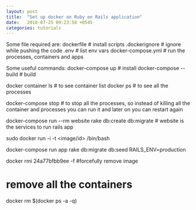 ```yaml
---
layout: post
title:  "Set up docker on Ruby on Rails application"
date:   2018-07-25 09:23:58 +0545
categories: tutorials
---
```


Some file required are:
dockerfile # install scripts
.dockerignore # ignore while pushing the code
.env # list env vars
docker-compose.yml # run the processes, containers and apps

Some useful commands:
docker-compose up # install 
docker-compose --build # build 

docker container ls # to see container list
docker ps # to see all the processes

docker-compose stop # to stop all the processes, so instead of killing all the container and processes you can run it and later on you can restart again

docker-compose run --rm website rake db:create db:migrate # website is the services to run rails app

sudo docker run -i -t <image/id> /bin/bash

docker-compose run app rake db:migrate db:seed RAILS_ENV=production

docker rmi 24a77bfbb9ee -f #forcefully remove image

# remove all the containers
docker rm $(docker ps -a -q)

